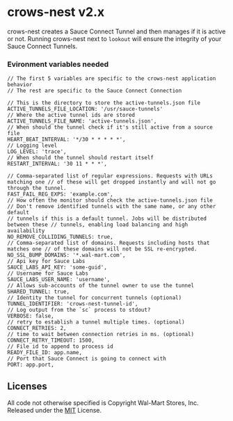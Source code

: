 # crows-nest v2.x
crows-nest creates a Sauce Connect Tunnel and then manages if it is active or not.  Running crows-nest next to `lookout` will ensure the integrity of your Sauce Connect Tunnels.

### Evironment variables needed
    // The first 5 variables are specific to the crows-nest application behavior
    // The rest are specific to the Sauce Connect Connection
    
    // This is the directory to store the active-tunnels.json file
    ACTIVE_TUNNELS_FILE_LOCATION: '/usr/sauce-tunnels'
    // Where the active tunnel ids are stored
    ACTIVE_TUNNELS_FILE_NAME: 'active-tunnels.json',
    // When should the tunnel check if it's still active from a source file
    HEART_BEAT_INTERVAL: '*/30 * * * * *',
    // Logging level
    LOG_LEVEL: 'trace',
    // When should the tunnel should restart itself
    RESTART_INTERVAL: '30 11 * * *',

    // Comma-separated list of regular expressions. Requests with URLs matching one // of these will get dropped instantly and will not go through the tunnel. 
    FAST_FAIL_REG_EXPS: 'example.com',
    // How often the monitor should check the active-tunnels.json file
    // Don't remove identified tunnels with the same name, or any other default 
    // tunnels if this is a default tunnel. Jobs will be distributed between these // tunnels, enabling load balancing and high availability
    NO_REMOVE_COLLIDING_TUNNELS: true,
    // Comma-separated list of domains. Requests including hosts that matches one // of these domains will not be SSL re-encrypted.
    NO_SSL_BUMP_DOMAINS: '*.wal-mart.com',
    // Api key for Sauce Labs
    SAUCE_LABS_API_KEY: 'some-guid',
    // Username for Sauce Labs
    SAUCE_LABS_USER_NAME: 'username',
    // Allows sub-accounts of the tunnel owner to use the tunnel
    SHARED_TUNNEL: true,
    // Identity the tunnel for concurrent tunnels (optional)
    TUNNEL_IDENTIFIER: 'crows-nest-tunnel-id',
    // Log output from the `sc` process to stdout?
    VERBOSE: false,
    // retry to establish a tunnel multiple times. (optional)
    CONNECT_RETRIES: 2,
    // time to wait between connection retries in ms. (optional)
    CONNECT_RETRY_TIMEOUT: 1500,
    // File id to append to process id
    READY_FILE_ID: app.name,
    // Port that Sauce Connect is going to connect with
    PORT: app.port,

## Licenses

All code not otherwise specified is Copyright Wal-Mart Stores, Inc.
Released under the [MIT](./LICENSE) License.
